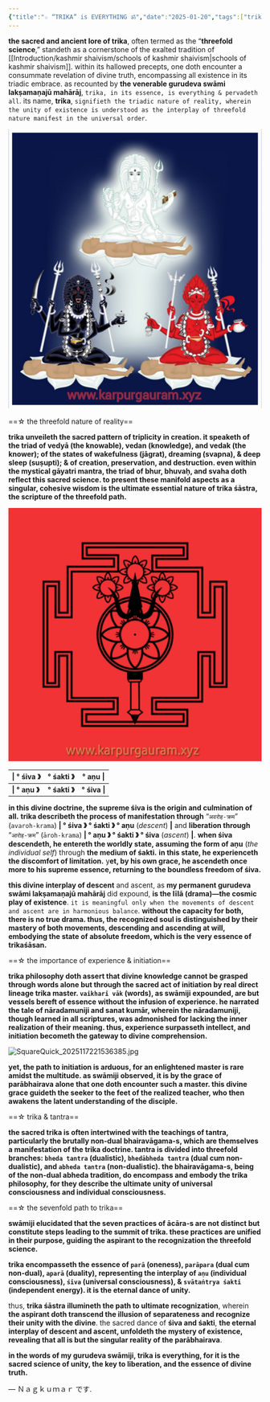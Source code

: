 ```yaml
---
{"title":"☆ “TRIKA” is EVERYTHING ॐ","date":"2025-01-20","tags":["trikashasan","trika","agama","everything","kashmirshaivism","shiva","shakti","anu","avarohakrama","arohakrama","threefold","science","nature","reality","individualconsciousness","universalconsciousness","articles"],"publish":true,"path":"Trika/trika is everything.md","permalink":"/Trika/trika is everything/","PassFrontmatter":true}
---
```


**the sacred and ancient lore of trika**, often termed as the “**threefold science**,” standeth as a cornerstone of the exalted tradition of [[Introduction/kashmir shaivism/schools of kashmir shaivism\|schools of kashmir shaivism]]. within its hallowed precepts, one doth encounter a consummate revelation of divine truth, encompassing all existence in its triadic embrace. as recounted by **the venerable gurudeva swāmi lakṣamaṇajū mahārāj**, `trika, in its essence, is everything & pervadeth all`. its name, **trika**, `signifieth the triadic nature of reality, wherein the unity of existence is understood as the interplay of threefold nature manifest in the universal order`.

![tantra.jpg](../metadata/tantra.jpg)

==☆ the threefold nature of reality==

**trika unveileth the sacred pattern of triplicity in creation. it speaketh of the triad of vedyā (the knowable), vedan (knowledge), and vedak (the knower); of the states of wakefulness (jāgrat), dreaming (svapna), & deep sleep (suṣupti); & of creation, preservation, and destruction. even within the mystical gāyatri mantra, the triad of bhur, bhuvaḥ, and svaha doth reflect this sacred science. to present these manifold aspects as a singular, cohesive wisdom is the ultimate essential nature of trika śāstra, the scripture of the threefold path.**

![SquareQuick_2025117221127364.jpg](../metadata/SquareQuick_2025117221127364.jpg)

| \| ° śiva 》    | ° śakti 》     | ° aṇu \|      |
| -------------- | ------------- | ------------- |
| **\| ° aṇu 》** | **° śakti 》** | **° śiva \|** |

**in this divine doctrine, the supreme śiva is the origin and culmination of all.** **trika describeth the process of manifestation through** “`अवरोह-क्रम`” (`avaroh-krama`) **| ° śiva 》 ° śakti 》 ° aṇu** (*descent*) **|** and **liberation through** “`आरोह-क्रम`” (`āroh-krama`) **| ° aṇu 》 ° śakti 》 ° śiva** (*ascent*) **|**. **when śiva descendeth, he entereth the worldly state, assuming the form of aṇu** (*the individual self*) through **the medium of śakti.** **in this state, he experienceth the discomfort of limitation.** y**et, by his own grace, he ascendeth once more to his supreme essence, returning to the boundless freedom of śiva.**

**this divine interplay of descent** and ascent, as **my permanent gurudeva swāmi lakṣamaṇajū mahārāj** did expound, **is the līlā (drama)—the cosmic play of existence**. `it is meaningful only when the movements of descent and ascent are in harmonious balance`. **without the capacity for both, there is no true drama. thus, the recognized soul is distinguished by their mastery of both movements, descending and ascending at will, embodying the state of absolute freedom, which is the very essence of trikaśāsan.**

==☆ the importance of experience & initiation==

**trika philosophy doth assert that divine knowledge cannot be grasped through words alone but through the sacred act of initiation by real direct lineage trika master. `vaikhari vāk` (words), as swāmiji expounded, are but vessels bereft of essence without the infusion of experience. he narrated the tale of nāradamuniji and sanat kumār, wherein the nāradamuniji, though learned in all scriptures, was admonished for lacking the inner realization of their meaning. thus, experience surpasseth intellect, and initiation becometh the gateway to divine comprehension.**

![SquareQuick_2025117221536385.jpg](../metadata/SquareQuick_2025117221536385.jpg)

**yet, the path to initiation is arduous, for an enlightened master is rare amidst the multitude. as swāmiji observed, it is by the grace of parābhairava alone that one doth encounter such a master. this divine grace guideth the seeker to the feet of the realized teacher, who then awakens the latent understanding of the disciple.**

==☆ trika & tantra==

**the sacred trika is often intertwined with the teachings of tantra, particularly the brutally non-dual bhairavāgama-s, which are themselves a manifestation of the trika doctrine. tantra is divided into threefold branches: `bheda tantra` (dualistic), `bhedābheda tantra` (dual cum non-dualistic), and `abheda tantra` (non-dualistic). the bhairavāgama-s, being of the non-dual abheda tradition, do encompass and embody the trika philosophy, for they describe the ultimate unity of universal consciousness and individual consciousness.**

==☆ the sevenfold path to trika==

**swāmiji elucidated that the seven practices of ācāra-s are not distinct but constitute steps leading to the summit of trika. these practices are unified in their purpose, guiding the aspirant to the recognization the threefold science.**

**trika encompasseth the essence of `parā` (oneness), `parāpara` (dual cum non-dual), `aparā` (duality), representing the interplay of `aṇu` (individual consciousness), `śiva` (universal consciousness), & `svātaṅtrya śakti` (independent energy). it is the eternal dance of unity.**

thus, **trika śāstra illumineth the path to ultimate recognization**, wherein **the aspirant doth transcend the illusion of separateness and recognize their unity with the divine**. the sacred dance of **śiva and śakti**, **the eternal interplay of descent and ascent, unfoldeth the mystery of existence, revealing that all is but the singular reality of the parābhairava**.

**in the words of my gurudeva swāmiji, trika is everything, for it is the sacred science of unity, the key to liberation, and the essence of divine truth.**

—  Ｎａｇｋｕｍａｒ です.